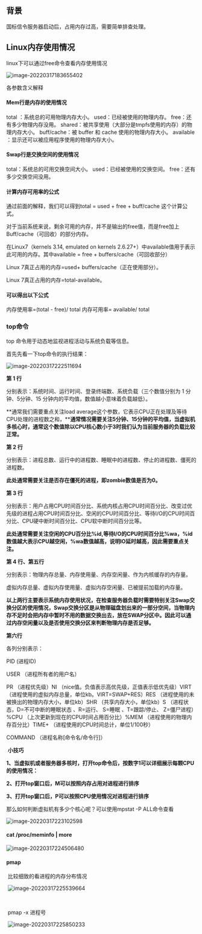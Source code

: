 ## 背景

国标信令服务器启动后，占用内存过高，需要简单排查处理。

## Linux内存使用情况

linux下可以通过free命令查看内存使用情况

![image-20220317183655402](https://github.com/MemTing/AvLearning/blob/master/linux相关总结/截图/image-20220317183655402.png)

各参数含义解释

#### Mem行是内存的使用情况

 total ：系统总的可用物理内存大小。
 used：已经被使用的物理内存。
 free：还有多少物理内存没用。
 shared：被共享使用（大部分是tmpfs使用的内存）的物理内存大小。
 buff/cache：被 buffer 和 cache 使用的物理内存大小。
 available ：显示还可以被应用程序使用的物理内存大小。

#### Swap行是交换空间的使用情况

 total：系统总的可用交换空间大小。
 used：已经被使用的交换空间。
 free：还有多少交换空间没用。

#### 计算内存可用率的公式

通过前面的解释，我们可以得到total = used + free + buff/cache 这个计算公式。



对于当前系统来说，剩余可用的内存，并不是输出的free值，而是free加上Buff/cache（可回收）的部分内存。

在Linux7（kernels 3.14, emulated on kernels 2.6.27+）中available值用于表示此可用的内存。其中available = free + buffers/cache（可回收部分）



Linux 7真正占用的内存=used+ buffers/cache（正在使用部分）。

Linux 7真正占用的内存=total-available。



#### 可以得出以下公式

内存使用率=(total - free)/ total
内存可用率= available/ total



### top命令

top 命令用于动态地监视进程活动与系统负载等信息。

首先先看一下top命令的执行结果：

![image-20220317222511694](https://github.com/MemTing/AvLearning/blob/master/linux相关总结/截图/image-20220317222511694.png)

**第 1 行**

分别表示：系统时间、运行时间、登录终端数、系统负载（三个数值分别为 1 分钟、5分钟、15 分钟内的平均值，数值越小意味着负载越低）。

**通常我们需要重点关注load average这个参数，它表示CPU正在处理及等待CPU处理的进程数之和，****通常情况需要关注5分钟、15分钟的平均值，当虚拟机多核心时，通常这个数值除以CPU核心数小于3时我们认为当前服务器的负载比较正常。**

**第 2 行**

分别表示：进程总数、运行中的进程数、睡眠中的进程数、停止的进程数、僵死的进程数。

**此处通常需要关注是否存在僵死的进程，即zombie数值是否为0。**

**第 3 行**

分别表示：用户占用CPU时间百分比、系统内核占用CPU时间百分比、改变过优先级的进程占用CPU时间百分比、空闲的CPU时间百分比、等待I/O的CPU时间百分比、CPU硬中断时间百分比、CPU软中断时间百分比等。

**此处通常需要关注空闲的CPU百分比%id,等待I/O的CPU时间百分比%wa，%id数值越大表示CPU越空闲，%wa数值越高，说明IO延时越高，因此需要重点关注。**

**第 4 行、第五行**

分别表示：物理内存总量、内存使用量、内存空闲量、作为内核缓存的内存量。

虚拟内存总量、虚拟内存使用量、虚拟内存空闲量、已被提前加载的内存量。

**以上两行主要表示系统内存使用状况，在检查服务器负载时需要特别关注Swap交换分区的使用情况，Swap交换分区是从物理磁盘划出来的一部分空间，当物理内存不足时会把内存中暂时不用的数据交换出去，放在SWAP分区中。因此可以通过内存空闲量以及是否使用交换分区来判断物理内存是否足够。**

**第六行**

各列分别表示：

PID (进程ID)

USER （进程所有者的用户名）

PR （进程优先级）NI （nice值。负值表示高优先级，正值表示低优先级）VIRT （进程使用的虚拟内存总量，单位kb。VIRT=SWAP+RES）RES （进程使用的未被换出的物理内存大小，单位kb）SHR （共享内存大小，单位kb）S （进程状态，D=不可中断的睡眠状态 、R=运行、 S=睡眠 、T=跟踪/停止、 Z=僵尸进程）%CPU （上次更新到现在的CPU时间占用百分比）%MEM （进程使用的物理内存百分比）TIME+ （进程使用的CPU时间总计，单位1/100秒）

COMMAND （进程名称[命令名/命令行]）

​     **小技巧**

​     **1、当虚拟机或者服务器多核时，打开top命令后，按数字1可以详细展示每颗CPU的使用情况：**

​     **2、打开top窗口后，M可以按照内存占用对进程进行排序**

​     **3、打开top窗口后，P可以按照CPU使用情况对进程进行排序**

那么如何判断虚拟机有多少个核心呢？可以使用mpstat -P ALL命令查看

![image-20220317223102598](https://github.com/MemTing/AvLearning/blob/master/linux相关总结/截图/image-20220317223102598.png)



#### cat /proc/meminfo | more

![image-20220317224506480](https://github.com/MemTing/AvLearning/blob/master/linux相关总结/截图/image-20220317224506480.png)

#### pmap

​			比较细致的看进程的内存分布情况

​			![image-20220317225539664](https://github.com/MemTing/AvLearning/blob/master/linux相关总结/截图/image-20220317225539664.png)

​			

​			pmap -x 进程号

​		![image-20220317225850233](https://github.com/MemTing/AvLearning/blob/master/linux相关总结/截图/image-20220317225850233.png)
